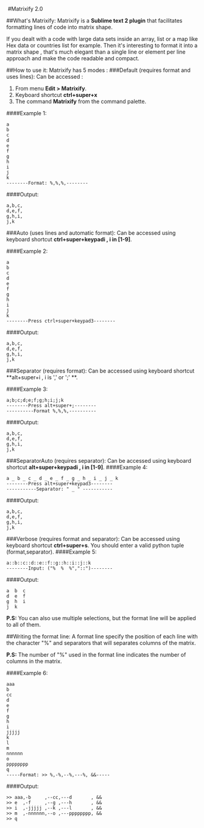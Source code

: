 ‎
#Matrixify 2.0

##What's Matrixify:
Matrixify is a **Sublime text 2 plugin** that facilitates formatting lines of code into matrix shape.

If you dealt with a code with large data sets inside an array, list or a map like Hex data or countries list for example.
Then it's interesting to format it into a matrix shape , that's much elegant than a single line or element per line approach and make the code readable and compact.

##How to use it:
Matrixify has 5 modes :
###Default (requires format and uses lines):
Can be accessed :
  1. From menu **Edit > Matrixify**.
  2. Keyboard shortcut **ctrl+super+x**
  3. The command **Matrixify** from the command palette.

####Example 1:
```
a
b
c
d
e
f
g
h
i
j
k
--------Format: %,%,%,--------
```
####Output:
```
a,b,c,
d,e,f,
g,h,i,
j,k
```
###Auto (uses lines and automatic format):
Can be accessed using keyboard shortcut **ctrl+super+keypadi , i in [1-9]**.

####Example 2:
```
a
b
c
d
e
f
g
h
i
j
k
--------Press ctrl+super+keypad3--------
```
####Output:
```
a,b,c,
d,e,f,
g,h,i,
j,k
```

###Separator (requires format):
Can be accessed using keyboard shortcut **alt+super+i , i is ',' or ';' **.

####Example 3:
```
a;b;c;d;e;f;g;h;i;j;k
--------Press alt+super+;--------
----------Format %,%,%,----------
```
####Output:
```
a,b,c,
d,e,f,
g,h,i,
j,k
```

###SeparatorAuto (requires separator):
Can be accessed using keyboard shortcut **alt+super+keypadi , i in [1-9]**.
####Example 4:
```
a _ b _ c _ d _ e _ f _ g _ h _ i _ j _ k
--------Press alt+super+keypad3--------
-----------Separator: " _ " -----------
```
####Output:
```
a,b,c,
d,e,f,
g,h,i,
j,k
```
###Verbose (requires format and separator):
Can be accessed using keyboard shortcut **ctrl+super+s**.
You should enter a valid python tuple (format,separator).
####Example 5:
```
a::b::c::d::e::f::g::h::i::j::k
--------Input: ("%  %  %","::")--------
```
####Output:
```
a  b  c
d  e  f
g  h  i
j  k
```

**P.S:** You can also use multiple selections, but the format line will be applied to all of them.

##Writing the format line:
A format line specify the position of each line with the character "%" and separators that will separates columns of the matrix.

**P.S:** The number of "%" used in the format line indicates the number of columns in the matrix.

####Example 6:
```
aaa
b
cc
d
e
f
g
h
i
jjjjj
k
l
m
nnnnnn
o
pppppppp
q
-----Format: >> %,-%,--%,---%, &&-----
```
####Output:
```
>> aaa,-b     ,--cc,---d       , &&
>> e  ,-f     ,--g ,---h       , &&
>> i  ,-jjjjj ,--k ,---l       , &&
>> m  ,-nnnnnn,--o ,---pppppppp, &&
>> q
```
